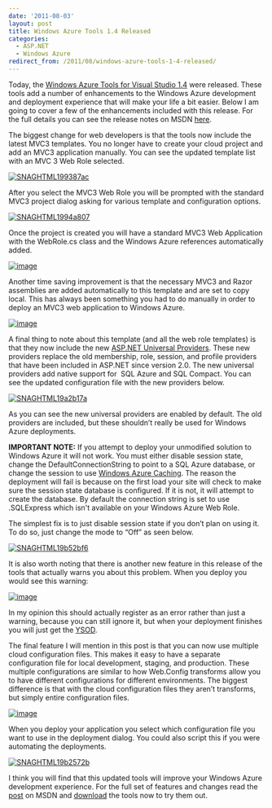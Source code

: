 ```yaml
---
date: '2011-08-03'
layout: post
title: Windows Azure Tools 1.4 Released
categories:
  - ASP.NET
  - Windows Azure
redirect_from: /2011/08/windows-azure-tools-1-4-released/
---
```


Today, the [Windows Azure Tools for Visual Studio 1.4](http://www.microsoft.com/web/gallery/install.aspx?appid=WindowsAzureToolsVS2010) were released. These tools add a number of enhancements to the Windows Azure development and deployment experience that will make your life a bit easier. Below I am going to cover a few of the enhancements included with this release. For the full details you can see the release notes on MSDN [here](http://msdn.microsoft.com/en-us/library/ff683673.aspx).

The biggest change for web developers is that the tools now include the latest MVC3 templates. You no longer have to create your cloud project and add an MVC3 application manually. You can see the updated template list with an MVC 3 Web Role selected.

[![SNAGHTML199387ac](/images/2011/08/snaghtml199387ac_thumb.png)](/images/2011/08/snaghtml199387ac.png)

After you select the MVC3 Web Role you will be prompted with the standard MVC3 project dialog asking for various template and configuration options.

[![SNAGHTML1994a807](/images/2011/08/snaghtml1994a807_thumb.png)](/images/2011/08/snaghtml1994a807.png)

Once the project is created you will have a standard MVC3 Web Application with the WebRole.cs class and the Windows Azure references automatically added.

[![image](/images/2011/08/image_thumb.png)](/images/2011/08/image.png)

Another time saving improvement is that the necessary MVC3 and Razor assemblies are added automatically to this template and are set to copy local. This has always been something you had to do manually in order to deploy an MVC3 web application to Windows Azure.

[![image](/images/2011/08/image_thumb1.png)](/images/2011/08/image1.png)

A final thing to note about this template (and all the web role templates) is that they now include the new [ASP.NET Universal Providers](http://www.hanselman.com/blog/IntroducingSystemWebProvidersASPNETUniversalProvidersForSessionMembershipRolesAndUserProfileOnSQLCompactAndSQLAzure.aspx). These new providers replace the old membership, role, session, and profile providers that have been included in ASP.NET since version 2.0. The new universal providers add native support for  SQL Azure and SQL Compact. You can see the updated configuration file with the new providers below.

[![SNAGHTML19a2b17a](/images/2011/08/snaghtml19a2b17a_thumb.png)](/images/2011/08/snaghtml19a2b17a.png)

As you can see the new universal providers are enabled by default. The old providers are included, but these shouldn’t really be used for Windows Azure deployments.

**IMPORTANT NOTE:** If you attempt to deploy your unmodified solution to Windows Azure it will not work. You must either disable session state, change the DefaultConnectionString to point to a SQL Azure database, or change the session to use [Windows Azure Caching](http://msdn.microsoft.com/en-us/gg457897). The reason the deployment will fail is because on the first load your site will check to make sure the session state database is configured. If it is not, it will attempt to create the database. By default the connection string is set to use .SQLExpress which isn't available on your Windows Azure Web Role.

The simplest fix is to just disable session state if you don’t plan on using it. To do so, just change the mode to “Off” as seen below.

[![SNAGHTML19b52bf6](/images/2011/08/snaghtml19b52bf6_thumb.png)](/images/2011/08/snaghtml19b52bf6.png)

It is also worth noting that there is another new feature in this release of the tools that actually warns you about this problem. When you deploy you would see this warning:

[![image](/images/2011/08/image_thumb2.png)](/images/2011/08/image2.png)

In my opinion this should actually register as an error rather than just a warning, because you can still ignore it, but when your deployment finishes you will just get the [YSOD](http://en.wikipedia.org/wiki/YSOD#Yellow).

The final feature I will mention in this post is that you can now use multiple cloud configuration files. This makes it easy to have a separate configuration file for local development, staging, and production. These multiple configurations are similar to how Web.Config transforms allow you to have different configurations for different environments. The biggest difference is that with the cloud configuration files they aren’t transforms, but simply entire configuration files.

[![image](/images/2011/08/image_thumb3.png)](/images/2011/08/image3.png)

When you deploy your application you select which configuration file you want to use in the deployment dialog. You could also script this if you were automating the deployments.

[![SNAGHTML19b2572b](/images/2011/08/snaghtml19b2572b_thumb.png)](/images/2011/08/snaghtml19b2572b.png)

I think you will find that this updated tools will improve your Windows Azure development experience. For the full set of features and changes read the [post](http://msdn.microsoft.com/en-us/library/ff683673.aspx) on MSDN and [download](http://www.microsoft.com/web/gallery/install.aspx?appid=WindowsAzureToolsVS2010) the tools now to try them out.

